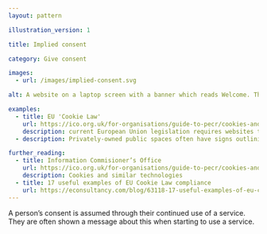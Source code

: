 ```yaml
---
layout: pattern

illustration_version: 1

title: Implied consent

category: Give consent

images:
  - url: /images/implied-consent.svg

alt: A website on a laptop screen with a banner which reads Welcome. This site uses cookies, read our policy here.

examples:
  - title: EU 'Cookie Law'
    url: https://ico.org.uk/for-organisations/guide-to-pecr/cookies-and-similar-technologies/
    description: current European Union legislation requires websites to opt-in to cookies being stored on devices. Sometimes implicit consent is used to satisfy this requirement
  - description: Privately-owned public spaces often have signs outlining conditions of access

further_reading:
  - title: Information Commisioner’s Office
    url: https://ico.org.uk/for-organisations/guide-to-pecr/cookies-and-similar-technologies/
    description: Cookies and similar technologies
  - title: 17 useful examples of EU Cookie Law compliance
    url: https://econsultancy.com/blog/63118-17-useful-examples-of-eu-cookie-law-compliance/
---
```


A person’s consent is assumed through their continued use of a service. They are often shown a message about this when starting to use a service.
